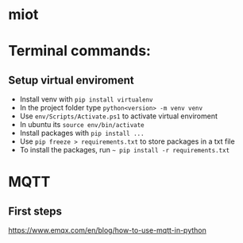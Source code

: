 # miot

# Terminal commands:

## Setup virtual enviroment

  * Install venv with `pip install virtualenv`
  * In the project folder type `python<version> -m venv venv`
  * Use `env/Scripts/Activate.ps1` to activate virtual enviroment
   * In ubuntu its `source env/bin/activate`
  * Install packages with `pip install ...`
  * Use `pip freeze > requirements.txt` to store packages in a txt file
  * To install the packages, run `~ pip install -r requirements.txt`

# MQTT

## First steps

https://www.emqx.com/en/blog/how-to-use-mqtt-in-python
